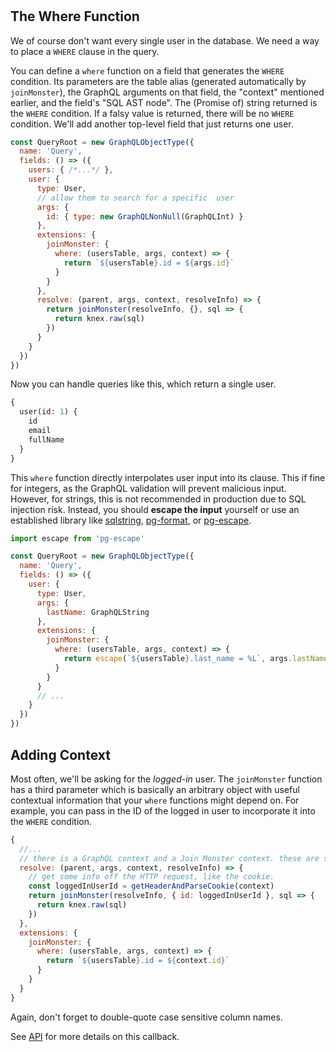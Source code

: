 #

## The Where Function

We of course don't want every single user in the database.
We need a way to place a `WHERE` clause in the query.

You can define a `where` function on a field that generates the `WHERE` condition.
Its parameters are the table alias (generated automatically by `joinMonster`), the GraphQL arguments on that field, the "context" mentioned earlier, and the field's "SQL AST node".
The (Promise of) string returned is the `WHERE` condition.
If a falsy value is returned, there will be no `WHERE` condition.
We'll add another top-level field that just returns one user.

```javascript
const QueryRoot = new GraphQLObjectType({
  name: 'Query',
  fields: () => ({
    users: { /*...*/ },
    user: {
      type: User,
      // allow them to search for a specific  user
      args: {
        id: { type: new GraphQLNonNull(GraphQLInt) }
      },
      extensions: {
        joinMonster: {
          where: (usersTable, args, context) => {
            return `${usersTable}.id = ${args.id}`
          }
        }
      },
      resolve: (parent, args, context, resolveInfo) => {
        return joinMonster(resolveInfo, {}, sql => {
          return knex.raw(sql)
        })
      }
    }
  })
})
```

Now you can handle queries like this, which return a single user.

```graphql
{
  user(id: 1) {
    id
    email
    fullName
  }
}
```

This `where` function directly interpolates user input into its clause.
This if fine for integers, as the GraphQL validation will prevent malicious input.
However, for strings, this is not recommended in production due to SQL injection risk.
Instead, you should **escape the input** yourself or use an established library like [sqlstring](https://github.com/mysqljs/sqlstring), [pg-format](https://github.com/datalanche/node-pg-format), or [pg-escape](https://github.com/segmentio/pg-escape).

```javascript
import escape from 'pg-escape'

const QueryRoot = new GraphQLObjectType({
  name: 'Query',
  fields: () => ({
    user: {
      type: User,
      args: {
        lastName: GraphQLString
      },
      extensions: {
        joinMonster: {
          where: (usersTable, args, context) => {
            return escape(`${usersTable}.last_name = %L`, args.lastName)
          }
        }
      }
      // ...
    }
  })
})
```

## Adding Context

Most often, we'll be asking for the *logged-in* user.
The `joinMonster` function has a third parameter which is basically an arbitrary object with useful contextual information that your `where` functions might depend on.
For example, you can pass in the ID of the logged in user to incorporate it into the `WHERE` condition.

```javascript
{
  //...
  // there is a GraphQL context and a Join Monster context. these are separate!
  resolve: (parent, args, context, resolveInfo) => {
    // get some info off the HTTP request, like the cookie.
    const loggedInUserId = getHeaderAndParseCookie(context)
    return joinMonster(resolveInfo, { id: loggedInUserId }, sql => {
      return knex.raw(sql)
    })
  },
  extensions: {
    joinMonster: {
      where: (usersTable, args, context) => {
        return `${usersTable}.id = ${context.id}`
      }
    }
  }
}
```

Again, don't forget to double-quote case sensitive column names.

See [API](API.md#where) for more details on this callback.

